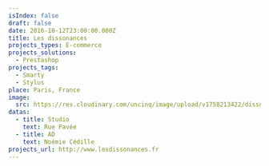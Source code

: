 ```yaml
---
isIndex: false
draft: false
date: 2016-10-12T23:00:00.000Z
title: Les dissonances
projects_types: E-commerce
projects_solutions:
  - Prestashop
projects_tags:
  - Smarty
  - Stylus
place: Paris, France
image:
  src: https://res.cloudinary.com/uncinq/image/upload/v1758213422/dissonances_vsc05q.jpg
datas:
  - title: Studio
    text: Rue Pavée
  - title: AD
    text: Noémie Cédille
projects_url: http://www.lesdissonances.fr
---
```

